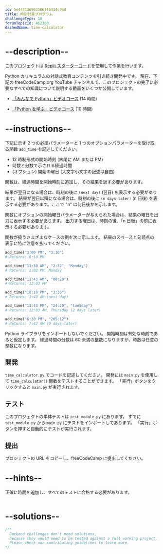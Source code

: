 ```yaml
---
id: 5e444136903586ffb414c94d
title: 時刻計算プログラム
challengeType: 10
forumTopicId: 462360
dashedName: time-calculator
---
```


# --description--

このプロジェクトは [Replit スターターコード](https://replit.com/github/freeCodeCamp/boilerplate-time-calculator)を使用して作業を行います。

Python カリキュラムの対話式教育コンテンツを引き続き開発中です。 現在、下記の freeCodeCamp.org YouTube チャンネルで、このプロジェクトの完了に必要なすべての知識について説明する動画をいくつか公開しています。

- [「みんなで Python」ビデオコース](https://www.freecodecamp.org/news/python-for-everybody/) (14 時間)

- [「Python を学ぶ」ビデオコース](https://www.freecodecamp.org/news/learn-python-video-course/) (10 時間)

# --instructions--

下記に示す 2 つの必須パラメーターと 1 つのオプションパラメーターを受け取る関数 `add_time` を記述してください。

- 12 時制形式の開始時刻 (末尾に AM または PM)
- 時数と分数で示される経過時間
- (オプション) 開始の曜日 (大文字小文字の記述は自由)

関数は、経過時間を開始時刻に追加し、その結果を返す必要があります。

結果が翌日になる場合は、時刻の後に `(next day)` (翌日) を表示する必要があります。 結果が翌日以降になる場合は、時刻の後に `(n days later)` (n 日後) を表示する必要があります。ここで "n" は何日後かを示します。

関数にオプションの開始曜日パラメーターが与えられた場合は、結果の曜日を出力に表示する必要があります。 出力する曜日は、時刻の後、「n 日後」の前に表示する必要があります。

関数が扱うさまざまなケースの例を次に示します。 結果のスペースと句読点の表示に特に注意を払ってください。

```py
add_time("3:00 PM", "3:10")
# Returns: 6:10 PM

add_time("11:30 AM", "2:32", "Monday")
# Returns: 2:02 PM, Monday

add_time("11:43 AM", "00:20")
# Returns: 12:03 PM

add_time("10:10 PM", "3:30")
# Returns: 1:40 AM (next day)

add_time("11:43 PM", "24:20", "tueSday")
# Returns: 12:03 AM, Thursday (2 days later)

add_time("6:30 PM", "205:12")
# Returns: 7:42 AM (9 days later)
```

Python ライブラリをインポートしないでください。 開始時刻は有効な時刻であると仮定します。 経過時間の分数は 60 未満の整数になりますが、時数は任意の整数になります。

## 開発

`time_calculator.py` でコードを記述してください。 開発には `main.py` を使用して `time_calculator()` 関数をテストすることができます。 「実行」ボタンをクリックすると `main.py` が実行されます。

## テスト

このプロジェクトの単体テストは `test_module.py` にあります。 すでに `test_module.py` から `main.py` にテストをインポートしてあります。 「実行」ボタンを押すと自動的にテストが実行されます。

## 提出

プロジェクトの URL をコピーし、freeCodeCamp に提出してください。

# --hints--

正確に時間を追加し、すべてのテストに合格する必要があります。

```js

```

# --solutions--

```js
/**
  Backend challenges don't need solutions,
  because they would need to be tested against a full working project.
  Please check our contributing guidelines to learn more.
*/
```
